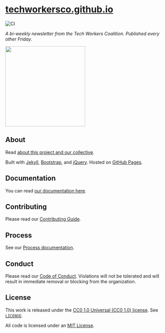 # [techworkersco.github.io](https://news.techworkerscoalition.org)

![CI](https://github.com/techworkersco/techworkersco.github.io/workflows/CI/badge.svg?branch=master)

*A bi-weekly newsletter from the Tech Workers Coalition. Published every other Friday.*

<img src="https://raw.githubusercontent.com/techworkersco/techworkersco.github.io/master/img/newsletter-team.png" width="250"/>

## About

Read [about this project and our collective](https://news.techworkerscoalition.org/about/).

Built with [Jekyll](https://jekyllrb.com), [Bootstrap](https://getbootstrap.com), and [jQuery](https://jquery.com). Hosted on [GitHub Pages](https://pages.github.com).

## Documentation

You can read [our documentation here](https://github.com/techworkersco/techworkersco.github.io/blob/master/.github/DOCUMENTATION.md).

## Contributing

Please read our [Contributing Guide](https://github.com/techworkersco/techworkersco.github.io/blob/master/.github/CONTRIBUTING.md).

## Process

See our [Process documentation](https://github.com/techworkersco/techworkersco.github.io/blob/master/.github/PROCESS.md).

## Conduct

Please read our [Code of Conduct](https://github.com/techworkersco/techworkersco.github.io/blob/master/.github/CODE_OF_CONDUCT.md). Violations will not be tolerated and will result in immediate removal or blocking from the organization.

## License

This work is released under the [CC0 1.0 Universal (CC0 1.0) license](https://creativecommons.org/publicdomain/zero/1.0/). See [`LICENSE`](https://github.com/techworkersco/techworkersco.github.io/blob/master/LICENSE).

All code is licensed under an [MIT License](https://opensource.org/licenses/MIT).

